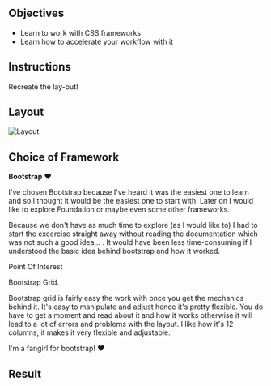 ## Objectives

- Learn to work with CSS frameworks
- Learn how to accelerate your workflow with it



## Instructions

Recreate the lay-out! 

## Layout

![Layout](Images/exercise-1.png)

## Choice of Framework

**Bootstrap** :heart:

I've chosen Bootstrap because I've heard it was the easiest one to learn and so I thought it would be the
easiest one to start with. Later on I would like to explore Foundation or maybe even some other frameworks.

Because we don't have as much time to explore (as I would like to) I had to start the excercise straight away without reading the documentation which was not such a good idea... . It would have been less time-consuming if I understood the
basic idea behind bootstrap and how it worked. 

Point Of Interest 

Bootstrap Grid.

Bootstrap grid is fairly easy the work with once you get the mechanics behind it. It's easy to manipulate and adjust hence it's pretty flexible. You do have to get a moment and read about it and how it works otherwise it will lead to a lot of 
errors and problems with the layout. 
I like how it's 12 columns, it makes it very flexible and adjustable. 

I'm a fangirl for bootstrap! :heart:

## Result




